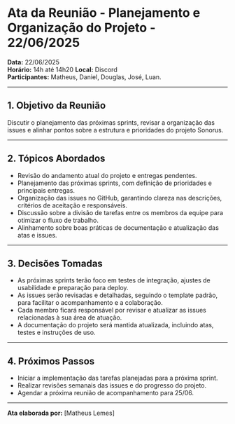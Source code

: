 # Ata da Reunião - Planejamento e Organização do Projeto - 22/06/2025

**Data:** 22/06/2025  
**Horário:** 14h até 14h20 
**Local:** Discord  
**Participantes:** Matheus, Daniel, Douglas, José, Luan.

---

## 1. Objetivo da Reunião

Discutir o planejamento das próximas sprints, revisar a organização das issues e alinhar pontos sobre a estrutura e prioridades do projeto Sonorus.

---

## 2. Tópicos Abordados

- Revisão do andamento atual do projeto e entregas pendentes.
- Planejamento das próximas sprints, com definição de prioridades e principais entregas.
- Organização das issues no GitHub, garantindo clareza nas descrições, critérios de aceitação e responsáveis.
- Discussão sobre a divisão de tarefas entre os membros da equipe para otimizar o fluxo de trabalho.
- Alinhamento sobre boas práticas de documentação e atualização das atas e issues.

---

## 3. Decisões Tomadas

- As próximas sprints terão foco em testes de integração, ajustes de usabilidade e preparação para deploy.
- As issues serão revisadas e detalhadas, seguindo o template padrão, para facilitar o acompanhamento e a colaboração.
- Cada membro ficará responsável por revisar e atualizar as issues relacionadas à sua área de atuação.
- A documentação do projeto será mantida atualizada, incluindo atas, testes e instruções de uso.

---

## 4. Próximos Passos

- Iniciar a implementação das tarefas planejadas para a próxima sprint.
- Realizar revisões semanais das issues e do progresso do projeto.
- Agendar a próxima reunião de acompanhamento para 25/06.

---

**Ata elaborada por:** [Matheus Lemes]